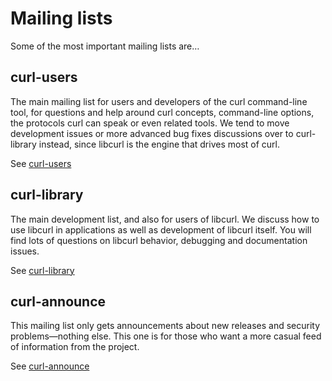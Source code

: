 # Mailing lists

Some of the most important mailing lists are…

## curl-users

The main mailing list for users and developers of the curl command-line
tool, for questions and help around curl concepts, command-line options, the
protocols curl can speak or even related tools. We tend to move development
issues or more advanced bug fixes discussions over to curl-library instead,
since libcurl is the engine that drives most of curl.

See [curl-users](https://lists.haxx.se/listinfo/curl-users)

## curl-library

The main development list, and also for users of libcurl. We discuss how to
use libcurl in applications as well as development of libcurl itself. You will
find lots of questions on libcurl behavior, debugging and documentation
issues.

See [curl-library](https://lists.haxx.se/listinfo/curl-library)

## curl-announce

This mailing list only gets announcements about new releases and security
problems—nothing else. This one is for those who want a more casual feed of
information from the project.

See [curl-announce](https://lists.haxx.se/listinfo/curl-announce)
